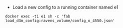 
- Load a new config to a running container named e1

```
docker exec -ti e1 sh -c 'fab load_d3m_config:ravens_volume/config_o_4550.json'
```
